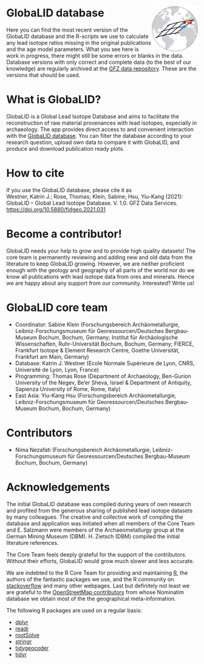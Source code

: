 
<!-- README.md is generated from README.Rmd. Please edit that file -->

# GlobaLID database <img src="logo.svg" align="right" width="120" />

Here you can find the most recent version of the GlobaLID database and
the R-scripts we use to calculate any lead isotope ratios missing in the
original publications and the age model parameters. What you see here is
work in progress, there might still be some errors or blanks in the
data. Database versions with only correct and complete data (to the best
of our knowledge) are regularly archived at the [GFZ data
repository](https://doi.org/10.5880/fidgeo.2021.031). These are the
versions that should be used.

# What is GlobaLID?

GlobaLID is a Global Lead Isotope Database and aims to facilitate the
reconstruction of raw material provenances with lead isotopes,
especially in archaeology. The app provides direct access to and
convenient interaction with the [GlobaLID
database](https://doi.org/10.5880/fidgeo.2021.031). You can filter the
database according to your research question, upload own data to compare
it with GlobaLID, and produce and download publication ready plots.

# How to cite

If you use the GlobaLID database, please cite it as  
Westner, Katrin J.; Rose, Thomas; Klein, Sabine; Hsu, Yiu-Kang (2021):
GlobaLID – Global Lead Isotope Database. V. 1.0. GFZ Data Services.
<https://doi.org/10.5880/fidgeo.2021.031>

# Become a contributor!

GlobaLID needs your help to grow and to provide high quality datasets!
The core team is permanently reviewing and adding new and old data from
the literature to keep GlobaLID growing. However, we are neither
proficient enough with the geology and geography of all parts of the
world nor do we know all publications with lead isotope data from ores
and minerals. Hence we are happy about any support from our community.
Interested? Write us!

# GlobaLID core team

-   Coordinator: Sabine Klein (Forschungsbereich Archäometallurgie,
    Leibniz-Forschungsmuseum für Georessourcen/Deutsches Bergbau-Museum
    Bochum, Bochum, Germany; Institut für Archäologische Wissenschaften,
    Ruhr-Universität Bochum, Bochum, Germany; FIERCE, Frankfurt Isotope
    & Element Research Centre, Goethe Universität, Frankfurt am Main,
    Germany)
-   Database: Katrin J. Westner (Ecole Normale Supérieure de Lyon, CNRS,
    Université de Lyon, Lyon, France)
-   Programming: Thomas Rose (Department of Archaeology, Ben-Gurion
    University of the Negev, Be’er Sheva, Israel & Department of
    Antiquity, Sapienza University of Rome, Rome, Italy)
-   East Asia: Yiu-Kang Hsu (Forschungsbereich Archäometallurgie,
    Leibniz-Forschungsmuseum für Georessourcen/Deutsches Bergbau-Museum
    Bochum, Bochum, Germany)

# Contributors

-   Nima Nezafati (Forschungsbereich Archäometallurgie,
    Leibniz-Forschungsmuseum für Georessourcen/Deutsches Bergbau-Museum
    Bochum, Bochum, Germany)

# Acknowledgements

The initial GlobaLID database was compiled during years of own research
and profited from the generous sharing of published lead isotope
datasets by many colleagues. The creative and collective work of
compiling the database and application was initiated when all members of
the Core Team and E. Salzmann were members of the Archaeometallurgy
group at the German Mining Museum (DBM). H. Zietsch (DBM) compiled the
initial literature references.

The Core Team feels deeply grateful for the support of the contributors.
Without their efforts, GlobaLID would grow much slower and less
accurate.

We are indebted to the R Core Team for providing and maintaining
[R](https://cran.r-project.org/), the authors of the fantastic packages
we use, and the R community on
[stackoverflow](https://stackoverflow.com/) and many other webpages.
Last but definitely not least we are grateful to the [OpenStreetMap
contributors](https://www.openstreetmap.org) from whose Nominatim
database we obtain most of the the geographical meta-information.

The following R packages are used on a regular basis:

-   [dplyr](https://dplyr.tidyverse.org/)
-   [readr](https://readr.tidyverse.org/)
-   [rootSolve](https://cran.r-project.org/web/packages/rootSolve/index.html)
-   [stringr](https://stringr.tidyverse.org/)
-   [tidygeocoder](https://github.com/jessecambon/tidygeocoder)
-   [tidyr](https://tidyr.tidyverse.org/)
